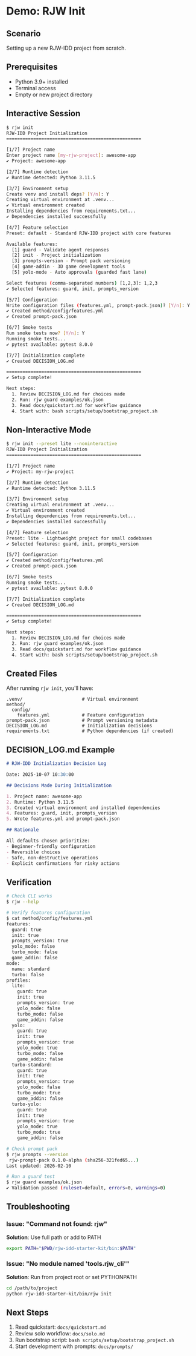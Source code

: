 # Demo: RJW Init

## Scenario
Setting up a new RJW-IDD project from scratch.

## Prerequisites
- Python 3.9+ installed
- Terminal access
- Empty or new project directory

## Interactive Session

```bash
$ rjw init
RJW-IDD Project Initialization
==================================================

[1/7] Project name
Enter project name [my-rjw-project]: awesome-app
✔ Project: awesome-app

[2/7] Runtime detection
✔ Runtime detected: Python 3.11.5

[3/7] Environment setup
Create venv and install deps? [Y/n]: Y
Creating virtual environment at .venv...
✔ Virtual environment created
Installing dependencies from requirements.txt...
✔ Dependencies installed successfully

[4/7] Feature selection
Preset: default - Standard RJW-IDD project with core features

Available features:
  [1] guard - Validate agent responses
  [2] init - Project initialization
  [3] prompts-version - Prompt pack versioning
  [4] game-addin - 3D game development tools
  [5] yolo-mode - Auto approvals (guarded fast lane)

Select features (comma-separated numbers) [1,2,3]: 1,2,3
✔ Selected features: guard, init, prompts_version

[5/7] Configuration
Write configuration files (features.yml, prompt-pack.json)? [Y/n]: Y
✔ Created method/config/features.yml
✔ Created prompt-pack.json

[6/7] Smoke tests
Run smoke tests now? [Y/n]: Y
Running smoke tests...
✔ pytest available: pytest 8.0.0

[7/7] Initialization complete
✔ Created DECISION_LOG.md

==================================================
✔ Setup complete!

Next steps:
  1. Review DECISION_LOG.md for choices made
  2. Run: rjw guard examples/ok.json
  3. Read docs/quickstart.md for workflow guidance
  4. Start with: bash scripts/setup/bootstrap_project.sh
```

## Non-Interactive Mode

```bash
$ rjw init --preset lite --noninteractive
RJW-IDD Project Initialization
==================================================

[1/7] Project name
✔ Project: my-rjw-project

[2/7] Runtime detection
✔ Runtime detected: Python 3.11.5

[3/7] Environment setup
Creating virtual environment at .venv...
✔ Virtual environment created
Installing dependencies from requirements.txt...
✔ Dependencies installed successfully

[4/7] Feature selection
Preset: lite - Lightweight project for small codebases
✔ Selected features: guard, init, prompts_version

[5/7] Configuration
✔ Created method/config/features.yml
✔ Created prompt-pack.json

[6/7] Smoke tests
Running smoke tests...
✔ pytest available: pytest 8.0.0

[7/7] Initialization complete
✔ Created DECISION_LOG.md

==================================================
✔ Setup complete!

Next steps:
  1. Review DECISION_LOG.md for choices made
  2. Run: rjw guard examples/ok.json
  3. Read docs/quickstart.md for workflow guidance
  4. Start with: bash scripts/setup/bootstrap_project.sh
```

## Created Files

After running `rjw init`, you'll have:

```
.venv/                      # Virtual environment
method/
  config/
    features.yml            # Feature configuration
prompt-pack.json            # Prompt versioning metadata
DECISION_LOG.md             # Initialization decisions
requirements.txt            # Python dependencies (if created)
```

## DECISION_LOG.md Example

```markdown
# RJW-IDD Initialization Decision Log

Date: 2025-10-07 10:30:00

## Decisions Made During Initialization

1. Project name: awesome-app
2. Runtime: Python 3.11.5
3. Created virtual environment and installed dependencies
4. Features: guard, init, prompts_version
5. Wrote features.yml and prompt-pack.json

## Rationale

All defaults chosen prioritize:
- Beginner-friendly configuration
- Reversible choices
- Safe, non-destructive operations
- Explicit confirmations for risky actions
```

## Verification

```bash
# Check CLI works
$ rjw --help

# Verify features configuration
$ cat method/config/features.yml
features:
  guard: true
  init: true
  prompts_version: true
  yolo_mode: false
  turbo_mode: false
  game_addin: false
mode:
  name: standard
  turbo: false
profiles:
  lite:
    guard: true
    init: true
    prompts_version: true
    yolo_mode: false
    turbo_mode: false
    game_addin: false
  yolo:
    guard: true
    init: true
    prompts_version: true
    yolo_mode: true
    turbo_mode: false
    game_addin: false
  turbo-standard:
    guard: true
    init: true
    prompts_version: true
    yolo_mode: false
    turbo_mode: true
    game_addin: false
  turbo-yolo:
    guard: true
    init: true
    prompts_version: true
    yolo_mode: true
    turbo_mode: true
    game_addin: false

# Check prompt pack
$ rjw prompts --version
 rjw-prompt-pack 0.1.0-alpha (sha256-321fed65...)
Last updated: 2026-02-10

# Run a guard test
$ rjw guard examples/ok.json
✔ Validation passed (ruleset=default, errors=0, warnings=0)
```

## Troubleshooting

### Issue: "Command not found: rjw"

**Solution**: Use full path or add to PATH
```bash
export PATH="$PWD/rjw-idd-starter-kit/bin:$PATH"
```

### Issue: "No module named 'tools.rjw_cli'"

**Solution**: Run from project root or set PYTHONPATH
```bash
cd /path/to/project
python rjw-idd-starter-kit/bin/rjw init
```

## Next Steps

1. Read quickstart: `docs/quickstart.md`
2. Review solo workflow: `docs/solo.md`
3. Run bootstrap script: `bash scripts/setup/bootstrap_project.sh`
4. Start development with prompts: `docs/prompts/`
